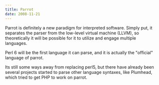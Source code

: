 ```yaml
---
title: Parrot
date: 2008-11-21
---
```

Parrot is definitely a new paradigm for interpreted software. Simply put, it separates the parser from the low-level virtual machine (LLVM), so theoretically it will be possible for it to utilize and engage multiple languages.

Perl 6 will be the first language it can parse, and it is actually the "official" language of parrot.

Its still some ways away from replacing perl5, but there have already been several projects started to parse other language syntaxes, like Plumhead, which tried to get PHP to work on parrot.

